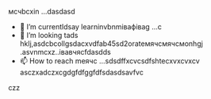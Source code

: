 мсчbcxin ...dasdasd
- 🌱 I’m currentldsay learninvbnmівафіваg ...с
- 💞️ I’m looking tads hklj,asdcbcollgsdacxvdfab45sd2orateмячсмячсмonhgj .asvnmcxz..івавчясfdasdds
- 📫 How to reach meячс ...sdsdffxcvcsdfshtecxvxcvxcv
asczxadczxcgdgfdfggfdfsdasdsavfvc
<!---asdgfdcvasdasxv
kusniro921/kusniro921 is a ✨ special ✨ repository because its `README.md` (this file) appears on your GitHub profile.
You can click the Preview link to take a look at your changes.
--->
czz

